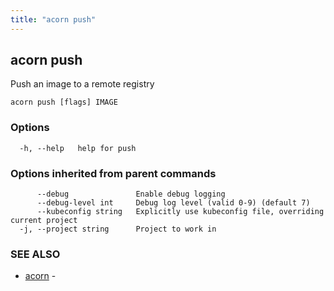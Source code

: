 ```yaml
---
title: "acorn push"
---
```

## acorn push

Push an image to a remote registry

```
acorn push [flags] IMAGE
```

### Options

```
  -h, --help   help for push
```

### Options inherited from parent commands

```
      --debug               Enable debug logging
      --debug-level int     Debug log level (valid 0-9) (default 7)
      --kubeconfig string   Explicitly use kubeconfig file, overriding current project
  -j, --project string      Project to work in
```

### SEE ALSO

* [acorn](acorn.md)	 - 

